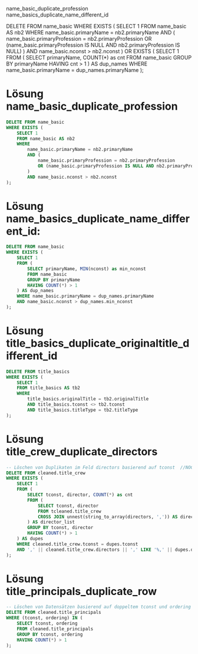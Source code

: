 name_basic_duplicate_profession
name_basics_duplicate_name_different_id

DELETE FROM name_basic 
WHERE EXISTS (
    SELECT 1 
    FROM name_basic AS nb2
    WHERE 
        name_basic.primaryName = nb2.primaryName 
        AND (
            name_basic.primaryProfession = nb2.primaryProfession 
            OR (name_basic.primaryProfession IS NULL AND nb2.primaryProfession IS NULL)
        )
        AND name_basic.nconst > nb2.nconst
)
OR EXISTS (
    SELECT 1 
    FROM (
        SELECT primaryName, COUNT(*) as cnt
        FROM name_basic
        GROUP BY primaryName
        HAVING cnt > 1
    ) AS dup_names
    WHERE name_basic.primaryName = dup_names.primaryName
);


# Lösung name_basic_duplicate_profession
```sql
DELETE FROM name_basic 
WHERE EXISTS (
    SELECT 1 
    FROM name_basic AS nb2
    WHERE 
        name_basic.primaryName = nb2.primaryName 
        AND (
            name_basic.primaryProfession = nb2.primaryProfession 
            OR (name_basic.primaryProfession IS NULL AND nb2.primaryProfession IS NULL)
        )
        AND name_basic.nconst > nb2.nconst
);
```

# Lösung name_basics_duplicate_name_different_id:
```sql
DELETE FROM name_basic
WHERE EXISTS (
    SELECT 1 
    FROM (
        SELECT primaryName, MIN(nconst) as min_nconst
        FROM name_basic
        GROUP BY primaryName
        HAVING COUNT(*) > 1
    ) AS dup_names
    WHERE name_basic.primaryName = dup_names.primaryName
    AND name_basic.nconst > dup_names.min_nconst
);
```

# Lösung title_basics_duplicate_originaltitle_different_id
```sql
DELETE FROM title_basics 
WHERE EXISTS (
    SELECT 1 
    FROM title_basics AS tb2
    WHERE 
        title_basics.originalTitle = tb2.originalTitle
        AND title_basics.tconst <> tb2.tconst
        AND title_basics.titleType = tb2.titleType
);
```

# Lösung title_crew_duplicate_directors
```sql
-- Löschen von Duplikaten im Feld directors basierend auf tconst  //NOCH NICHT AUSGEFUEHRT
DELETE FROM cleaned.title_crew
WHERE EXISTS (
    SELECT 1
    FROM (
        SELECT tconst, director, COUNT(*) as cnt
        FROM (
            SELECT tconst, director
            FROM tcleaned.title_crew
            CROSS JOIN unnest(string_to_array(directors, ',')) AS director
        ) AS director_list
        GROUP BY tconst, director
        HAVING COUNT(*) > 1
    ) AS dupes
    WHERE cleaned.title_crew.tconst = dupes.tconst
    AND ',' || cleaned.title_crew.directors || ',' LIKE '%,' || dupes.director || ',%'
);
```
# Lösung title_principals_duplicate_row
```sql
-- Löschen von Datensätzen basierend auf doppeltem tconst und ordering
DELETE FROM cleaned.title_principals
WHERE (tconst, ordering) IN (
    SELECT tconst, ordering
    FROM cleaned.title_principals
    GROUP BY tconst, ordering
    HAVING COUNT(*) > 1
);
```

